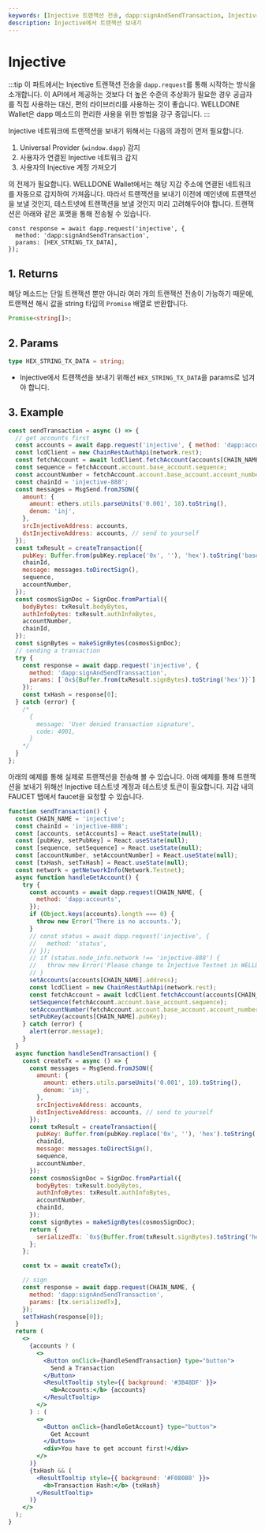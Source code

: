 ```yaml
---
keywords: [Injective 트랜잭션 전송, dapp:signAndSendTransaction, Injective]
description: Injective에서 트랜잭션 보내기
---
```


# Injective

:::tip
이 파트에서는 Injective 트랜잭션 전송을 `dapp.request`를 통해 시작하는 방식을 소개합니다. 이 API에서 제공하는 것보다 더 높은 수준의 추상화가 필요한 경우 공급자를 직접 사용하는 대신, 편의 라이브러리를 사용하는 것이 좋습니다. WELLDONE Wallet은 dapp 메소드의 편리한 사용을 위한 방법을 강구 중입니다.
:::

Injective 네트워크에 트랜잭션을 보내기 위해서는 다음의 과정이 먼저 필요합니다.

1. Universal Provider (`window.dapp`) 감지
2. 사용자가 연결된 Injective 네트워크 감지
3. 사용자의 Injective 계정 가져오기

의 전제가 필요합니다. WELLDONE Wallet에서는 해당 지갑 주소에 연결된 네트워크를 자동으로 감지하여 가져옵니다. 따라서 트랜잭션을 보내기 이전에 메인넷에 트랜잭션을 보낼 것인지, 테스트넷에 트랜잭션을 보낼 것인지 미리 고려해두어야 합니다. 트랜잭션은 아래와 같은 포맷을 통해 전송될 수 있습니다.

```tsx
const response = await dapp.request('injective', {
  method: 'dapp:signAndSendTransaction',
  params: [HEX_STRING_TX_DATA],
});
```

## 1. Returns

해당 메소드는 단일 트랜잭션 뿐만 아니라 여러 개의 트랜잭션 전송이 가능하기 때문에, 트랜잭션 해시 값을 string 타입의 `Promise` 배열로 반환합니다.

```typescript
Promise<string[]>;
```

## 2. Params

```typescript
type HEX_STRING_TX_DATA = string;
```

- Injective에서 트랜잭션을 보내기 위해선 `HEX_STRING_TX_DATA`을 params로 넘겨야 합니다.

## 3. Example

```javascript
const sendTransaction = async () => {
  // get accounts first
  const accounts = await dapp.request('injective', { method: 'dapp:accounts' });
  const lcdClient = new ChainRestAuthApi(network.rest);
  const fetchAccount = await lcdClient.fetchAccount(accounts[CHAIN_NAME].address);
  const sequence = fetchAccount.account.base_account.sequence;
  const accountNumber = fetchAccount.account.base_account.account_number;
  const chainId = 'injective-888';
  const messages = MsgSend.fromJSON({
    amount: {
      amount: ethers.utils.parseUnits('0.001', 18).toString(),
      denom: 'inj',
    },
    srcInjectiveAddress: accounts,
    dstInjectiveAddress: accounts, // send to yourself
  });
  const txResult = createTransaction({
    pubKey: Buffer.from(pubKey.replace('0x', ''), 'hex').toString('base64'),
    chainId,
    message: messages.toDirectSign(),
    sequence,
    accountNumber,
  });
  const cosmosSignDoc = SignDoc.fromPartial({
    bodyBytes: txResult.bodyBytes,
    authInfoBytes: txResult.authInfoBytes,
    accountNumber,
    chainId,
  });
  const signBytes = makeSignBytes(cosmosSignDoc);
  // sending a transaction
  try {
    const response = await dapp.request('injective', {
      method: 'dapp:signAndSendTranssaction',
      params: [`0x${Buffer.from(txResult.signBytes).toString('hex')}`],
    });
    const txHash = response[0];
  } catch (error) {
    /* 
      {
        message: 'User denied transaction signature',
        code: 4001,
      }
    */
  }
};
```

아래의 예제를 통해 실제로 트랜잭션을 전송해 볼 수 있습니다. 아래 예제를 통해 트랜잭션을 보내기 위해선 Injective 테스트넷 계정과 테스트넷 토큰이 필요합니다. 지갑 내의 FAUCET 탭에서 faucet을 요청할 수 있습니다.

```jsx live
function sendTransaction() {
  const CHAIN_NAME = 'injective';
  const chainId = 'injective-888';
  const [accounts, setAccounts] = React.useState(null);
  const [pubKey, setPubKey] = React.useState(null);
  const [sequence, setSequence] = React.useState(null);
  const [accountNumber, setAccountNumber] = React.useState(null);
  const [txHash, setTxHash] = React.useState(null);
  const network = getNetworkInfo(Network.Testnet);
  async function handleGetAccount() {
    try {
      const accounts = await dapp.request(CHAIN_NAME, {
        method: 'dapp:accounts',
      });
      if (Object.keys(accounts).length === 0) {
        throw new Error('There is no accounts.');
      }
      // const status = await dapp.request('injective', {
      //   method: 'status',
      // });
      // if (status.node_info.network !== 'injective-888') {
      //   throw new Error('Please change to Injective Testnet in WELLDONE Wallet');
      // }
      setAccounts(accounts[CHAIN_NAME].address);
      const lcdClient = new ChainRestAuthApi(network.rest);
      const fetchAccount = await lcdClient.fetchAccount(accounts[CHAIN_NAME].address);
      setSequence(fetchAccount.account.base_account.sequence);
      setAccountNumber(fetchAccount.account.base_account.account_number);
      setPubKey(accounts[CHAIN_NAME].pubKey);
    } catch (error) {
      alert(error.message);
    }
  }
  async function handleSendTransaction() {
    const createTx = async () => {
      const messages = MsgSend.fromJSON({
        amount: {
          amount: ethers.utils.parseUnits('0.001', 18).toString(),
          denom: 'inj',
        },
        srcInjectiveAddress: accounts,
        dstInjectiveAddress: accounts, // send to yourself
      });
      const txResult = createTransaction({
        pubKey: Buffer.from(pubKey.replace('0x', ''), 'hex').toString('base64'),
        chainId,
        message: messages.toDirectSign(),
        sequence,
        accountNumber,
      });
      const cosmosSignDoc = SignDoc.fromPartial({
        bodyBytes: txResult.bodyBytes,
        authInfoBytes: txResult.authInfoBytes,
        accountNumber,
        chainId,
      });
      const signBytes = makeSignBytes(cosmosSignDoc);
      return {
        serializedTx: `0x${Buffer.from(txResult.signBytes).toString('hex')}`,
      };
    };

    const tx = await createTx();

    // sign
    const response = await dapp.request(CHAIN_NAME, {
      method: 'dapp:signAndSendTransaction',
      params: [tx.serializedTx],
    });
    setTxHash(response[0]);
  }
  return (
    <>
      {accounts ? (
        <>
          <Button onClick={handleSendTransaction} type="button">
            Send a Transaction
          </Button>
          <ResultTooltip style={{ background: '#3B48DF' }}>
            <b>Accounts:</b> {accounts}
          </ResultTooltip>
        </>
      ) : (
        <>
          <Button onClick={handleGetAccount} type="button">
            Get Account
          </Button>
          <div>You have to get account first!</div>
        </>
      )}
      {txHash && (
        <ResultTooltip style={{ background: '#F08080' }}>
          <b>Transaction Hash:</b> {txHash}
        </ResultTooltip>
      )}
    </>
  );
}
```
